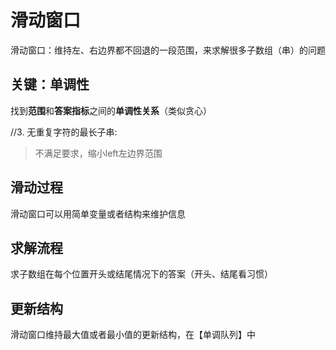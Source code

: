 

# 滑动窗口

滑动窗口：维持左、右边界都不回退的一段范围，来求解很多子数组（串）的问题

## 关键：单调性

找到**范围**和**答案指标**之间的**单调性关系**（类似贪心）

//3. 无重复字符的最长子串:
> 不满足要求，缩小left左边界范围

## 滑动过程

滑动窗口可以用简单变量或者结构来维护信息

## 求解流程

求子数组在每个位置开头或结尾情况下的答案（开头、结尾看习惯）

## 更新结构
滑动窗口维持最大值或者最小值的更新结构，在【单调队列】中


